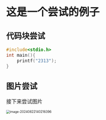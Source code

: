 # 这是一个尝试的例子

## 代码块尝试

```c
#include<stdio.h>
int main(){
    printf("2313");
}
```

## 图片尝试

接下来尝试图片

<img src="../assets/image-20240822140216396.png" alt="image-20240822140216396" style="zoom:60%;" />